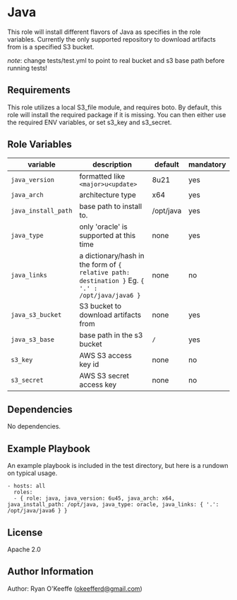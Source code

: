 Java
=========

This role will install different flavors of Java as specifies in the role variables.  Currently the only supported repository to download artifacts from is a specified S3 bucket.

*note*: change tests/test.yml to point to real bucket and s3 base path before running tests!

Requirements
------------

This role utilizes a local S3_file  module, and requires boto.  By default, this role will install the required package if it is missing.  You can then either use the required ENV variables, or set s3_key and s3_secret.

Role Variables
--------------
| variable | description | default | mandatory
|----------|-------------|---------|----------
| `java_version` | formatted like `<major>u<update>` | 8u21 | yes
| `java_arch` | architecture type | x64 | yes
| `java_install_path` | base path to install to. | /opt/java | yes
| `java_type` | only 'oracle' is supported at this time | none | yes
| `java_links` | a dictionary/hash in the form of `{ relative path: destination }` Eg. `{ '.' : /opt/java/java6 }` | none | no
| `java_s3_bucket` | S3 bucket to download artifacts from | none | yes
| `java_s3_base` | base path in the s3 bucket | `/` | yes
| `s3_key` | AWS S3 access key id | none | no
| `s3_secret` | AWS S3 secret access key | none | no

Dependencies
------------

No dependencies.

Example Playbook
----------------

An example playbook is included in the test directory, but here is a rundown on typical usage.

    - hosts: all
      roles:
      - { role: java, java_version: 6u45, java_arch: x64, java_install_path: /opt/java, java_type: oracle, java_links: { '.': /opt/java/java6 } }

License
-------

Apache 2.0

Author Information
------------------

Author: Ryan O'Keeffe (okeefferd@gmail.com)
